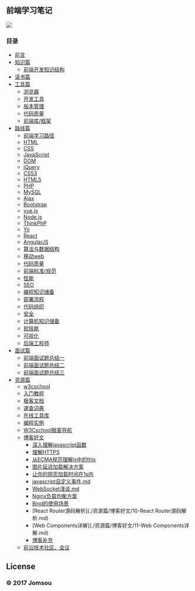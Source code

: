 ## 前端学习笔记
![](https://camo.githubusercontent.com/f1356357066225b53275ab0f52c9fd89eb5f030b/687474703a2f2f7777312e73696e61696d672e636e2f6c617267652f36363130313035306a7731663766347966397863766a32316a6b313131776b392e6a7067)
### 目录
 - [前言](./前言/前言.md)
 - [知识篇](./知识篇/知识篇.md)
   - [前端开发知识结构](./知识篇/知识篇.md)
 - [读书篇](./读书篇/读书篇.md)
 - [工具篇](./工具篇/工具篇.md)
   - [浏览器](浏览器.md)
   - [开发工具](开发工具.md)
   - [版本管理](版本管理.md)
   - [代码质量](代码质量.md)
   - [前端库/框架](前端库、框架.md)
 - [路线篇](./路线篇/路线篇.md)
   - [前端学习路径](./路线篇/前端学习路径.md)
	- [HTML](./路线篇/HTML学习记/HTML学习记.md)
	- [CSS](./路线篇/CSS读书记/CSS学习总结.md)
	- [JavaScript](./路线篇/JavaScript/JS知识汇总.md)
	- [DOM]()
	- [jQuery]()
	- [CSS3]()
	- [HTML5]()
	- [PHP]()
	- [MySQL]()
	- [Ajax]()
	- [Bootstrap]()
	- [vue.js]()
	- [Node.js]()
	- [ThinkPhP]()
	- [Yii]()
	- [React]()
	- [AngularJS]()
	- [算法与数据结构]() 
	- [移动web](移动Web.md) 
	- [代码质量](./工具篇/代码质量.md) 
	- [前端标准/规范](./路线篇/前端标准、规范.md)
	- [性能](./路线篇/性能.md)
	- [SEO]()
	- [编程知识储备](./路线篇/编程知识储备.md)
	- [部署流程](./路线篇/部署流程.md)
	- [代码组织](./路线篇/代码组织.md)
	- [安全](./路线篇/安全.md)
	- [计算机知识储备](./路线篇/计算机知识储备.md)
	- [软技能](./路线篇/软技能.md)
	- [可视化](./路线篇/可视化.md)
	- [后端工程师](./路线篇/后端工程师.md)
 - [面试篇](./面试篇/面试篇.md)
    - [前端面试题总结一](./面试篇/前端面试题总结一)
    - [前端面试题总结二](./面试篇/前端面试题总结二)
    - [前端面试题总结三](./面试篇/前端面试题总结三.md)
 - [资源篇](./资源篇/资源篇.md)
    - [w3cschool](https://www.w3cschool.cn) 
    - [入门教程](https://www.w3cschool.cn/tutorial)
    - [极客文档](https://www.w3cschool.cn/manual)
    - [速查词典](https://www.w3cschool.cn/dict/)
    - [在线工具库](https://123.w3cschool.cn/webtools)
    - [编程实例](https://www.w3cschool.cn/examples)
    - [W3Cschool极客导航](https://123.w3cschool.cn)
	- [博客好文](./资源篇/博客好文/博客好文.md)
		- [深入理解javascript函数](./资源篇/博客好文/01-深入理解javascript函数.md)
		- [理解HTTPS](./资源篇/博客好文/02-理解HTTPS.md)
		- [从ECMA规范理解js中的this](./资源篇/博客好文/03-从ECMA规范理解js中的this.md)
		- [图片延迟加载解决方案](./资源篇/博客好文/04-图片延迟加载解决方案.md)
		- [让你的网页加载时间在1s内](./资源篇/博客好文/05-让你的网页加载时间在1s内.md)
		- [javascript自定义事件.md](./资源篇/博客好文/06-javascript自定义事件.md)
		- [WebSocket浅谈.md](./资源篇/博客好文/07-WebSocket浅谈.md)
		- [Nginx负载均衡方案](./资源篇/博客好文/08-Nginx负载均衡方案.md)
		- [Bind的使用场景](./资源篇/博客好文/09-Bind的使用场景.md)
		- [React Router源码解析](./资源篇/博客好文/10-React Router源码解析.md)
		- [Web Components详解](./资源篇/博客好文/11-Web Components详解.md)
		- [博客补充](./资源篇/博客补充.md)
    - [前沿技术社区、会议](前沿技术社区、会议.md)
## License

### © 2017 Jomsou